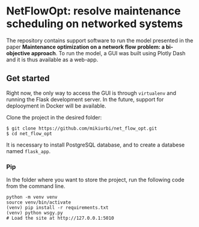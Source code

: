 # NetFlowOpt: resolve maintenance scheduling on networked systems

The repository contains support software to run the model presented in the
paper **Maintenance optimization on a network flow problem: a bi-objective
approach**.
To run the model, a GUI was built using Plotly Dash and it is thus available
as a web-app.

## Get started

Right now, the only way to access the GUI is through `virtualenv` and running
the Flask development server.
In the future, support for deplooyment in Docker will be available.

Clone the project in the desired folder:

```
$ git clone https://github.com/mikiurbi/net_flow_opt.git
$ cd net_flow_opt
```

It is necessary to install PostgreSQL database, and to create a databese named `flask_app`.

### Pip

In the folder where you want to store the project, run the following code from
the command line.

```
python -m venv venv
source venv/bin/activate
(venv) pip install -r requirements.txt
(venv) python wsgy.py
# Load the site at http://127.0.0.1:5010
```
